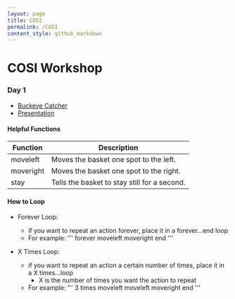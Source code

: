 ```yaml
---
layout: page
title: COSI
permalink: /COSI
content_style: github_markdown
---
```


# COSI Workshop

### Day 1
* [Buckeye Catcher](https://c4cosu.com/buckeye-catch-em/)
* [Presentation](https://docs.google.com/presentation/d/1U4zt2SUtXIbZLoRow7zD6-C8dpqq0TgI8xYoTYdul2Y/edit?usp=sharing)

#### Helpful Functions

| Function | Description |
|-----------|-----------|
| moveleft |  Moves the basket one spot to the left. |
| moveright | Moves the basket one spot to the right. |
| stay | Tells the basket to stay still for a second. |

#### How to Loop
* Forever Loop:
    * if you want to repeat an action forever, place it in a forever...end loop
    * For example: 
'''
        forever
            moveleft
            moveright
        end
'''

* X Times Loop:
    * if you want to repeat an action a certain number of times, place it in a X times...loop
        * X is the number of times you want the action to repeat
    * For example: 
'''
        3 times
            moveleft
            moveleft
            moveright
        end
'''